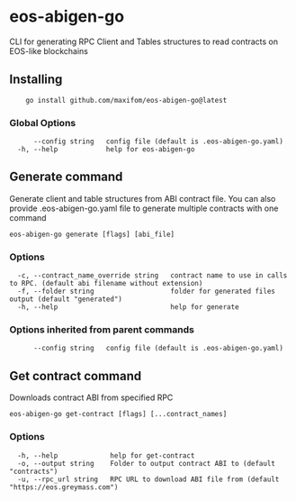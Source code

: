 # eos-abigen-go

CLI for generating RPC Client and Tables structures to read contracts on EOS-like blockchains

## Installing
```shell
    go install github.com/maxifom/eos-abigen-go@latest
```


### Global Options

```
      --config string   config file (default is .eos-abigen-go.yaml)
  -h, --help            help for eos-abigen-go
```

## Generate command
Generate client and table structures from ABI contract file.
You can also provide .eos-abigen-go.yaml file to generate multiple contracts with one command

```
eos-abigen-go generate [flags] [abi_file]
```

### Options

```
  -c, --contract_name_override string   contract name to use in calls to RPC. (default abi filename without extension)
  -f, --folder string                   folder for generated files output (default "generated")
  -h, --help                            help for generate
```

### Options inherited from parent commands

```
      --config string   config file (default is .eos-abigen-go.yaml)
```

## Get contract command

Downloads contract ABI from specified RPC

```
eos-abigen-go get-contract [flags] [...contract_names]
```

### Options

```
  -h, --help             help for get-contract
  -o, --output string    Folder to output contract ABI to (default "contracts")
  -u, --rpc_url string   RPC URL to download ABI file from (default "https://eos.greymass.com")
```
